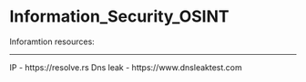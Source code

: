 # Information_Security_OSINT
Inforamtion resources:
<hr>
IP - https://resolve.rs
Dns leak - https://www.dnsleaktest.com
